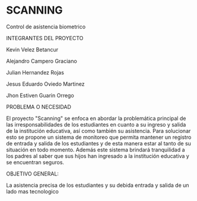 # SCANNING
Control de asistencia biometrico

INTEGRANTES DEL PROYECTO

Kevin Velez Betancur

Alejandro Campero Graciano

Julian Hernandez Rojas

Jesus Eduardo Oviedo Martinez

Jhon Estiven Guarin Orrego

PROBLEMA O NECESIDAD 

El proyecto "Scanning" se enfoca en abordar la problemática principal de las irresponsabilidades de los estudiantes en cuanto a su ingreso y salida de la institución educativa, así como también su asistencia. Para solucionar esto se propone un sistema de monitoreo que permita mantener un registro de entrada y salida de los estudiantes y de esta manera estar al tanto de su situación en todo momento. Además este sistema brindará tranquilidad a los padres al saber que sus hijos han ingresado a la institución educativa y se encuentran seguros.

OBJETIVO GENERAL:

La asistencia precisa de los estudiantes y su debida entrada y salida de un lado mas tecnologico

